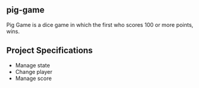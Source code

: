 ## pig-game
Pig Game is a dice game in which the first who scores 100 or more points, wins.

## Project Specifications

- Manage state
- Change player
- Manage score